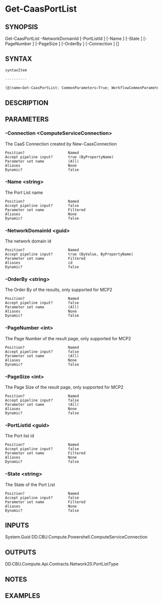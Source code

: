 ﻿Get-CaasPortList
===================

## SYNOPSIS

Get-CaasPortList -NetworkDomainId <guid> [-PortListId <guid>] [-Name <string>] [-State <string>] [-PageNumber <int>] [-PageSize <int>] [-OrderBy <string>] [-Connection <ComputeServiceConnection>] [<CommonParameters>]


## SYNTAX
```powershell
syntaxItem                                                                                                  

----------                                                                                                  

{@{name=Get-CaasPortList; CommonParameters=True; WorkflowCommonParameters=False; parameter=System.Object[]}}
```

## DESCRIPTION


## PARAMETERS
### -Connection &lt;ComputeServiceConnection&gt;
The CaaS Connection created by New-CaasConnection
```
Position?                    Named
Accept pipeline input?       true (ByPropertyName)
Parameter set name           (All)
Aliases                      None
Dynamic?                     false
```
 
### -Name &lt;string&gt;
The Port List name
```
Position?                    Named
Accept pipeline input?       false
Parameter set name           Filtered
Aliases                      None
Dynamic?                     false
```
 
### -NetworkDomainId &lt;guid&gt;
The network domain id
```
Position?                    Named
Accept pipeline input?       true (ByValue, ByPropertyName)
Parameter set name           Filtered
Aliases                      id
Dynamic?                     false
```
 
### -OrderBy &lt;string&gt;
The Order By of the results, only supported for MCP2
```
Position?                    Named
Accept pipeline input?       false
Parameter set name           (All)
Aliases                      None
Dynamic?                     false
```
 
### -PageNumber &lt;int&gt;
The Page Number of the result page, only supported for MCP2
```
Position?                    Named
Accept pipeline input?       false
Parameter set name           (All)
Aliases                      None
Dynamic?                     false
```
 
### -PageSize &lt;int&gt;
The Page Size of the result page, only supported for MCP2
```
Position?                    Named
Accept pipeline input?       false
Parameter set name           (All)
Aliases                      None
Dynamic?                     false
```
 
### -PortListId &lt;guid&gt;
The Port list id
```
Position?                    Named
Accept pipeline input?       false
Parameter set name           Filtered
Aliases                      None
Dynamic?                     false
```
 
### -State &lt;string&gt;
The State of the Port List
```
Position?                    Named
Accept pipeline input?       false
Parameter set name           Filtered
Aliases                      None
Dynamic?                     false
```

## INPUTS
System.Guid
DD.CBU.Compute.Powershell.ComputeServiceConnection


## OUTPUTS
DD.CBU.Compute.Api.Contracts.Network20.PortListType


## NOTES


## EXAMPLES
